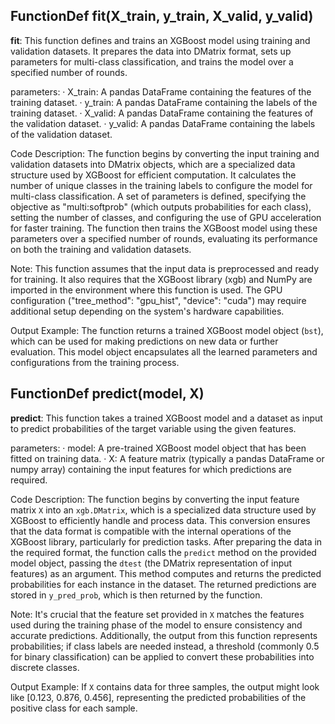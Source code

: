 ## FunctionDef fit(X_train, y_train, X_valid, y_valid)
**fit**: This function defines and trains an XGBoost model using training and validation datasets. It prepares the data into DMatrix format, sets up parameters for multi-class classification, and trains the model over a specified number of rounds.

parameters:
· X_train: A pandas DataFrame containing the features of the training dataset.
· y_train: A pandas DataFrame containing the labels of the training dataset.
· X_valid: A pandas DataFrame containing the features of the validation dataset.
· y_valid: A pandas DataFrame containing the labels of the validation dataset.

Code Description: The function begins by converting the input training and validation datasets into DMatrix objects, which are a specialized data structure used by XGBoost for efficient computation. It calculates the number of unique classes in the training labels to configure the model for multi-class classification. A set of parameters is defined, specifying the objective as "multi:softprob" (which outputs probabilities for each class), setting the number of classes, and configuring the use of GPU acceleration for faster training. The function then trains the XGBoost model using these parameters over a specified number of rounds, evaluating its performance on both the training and validation datasets.

Note: This function assumes that the input data is preprocessed and ready for training. It also requires that the XGBoost library (xgb) and NumPy are imported in the environment where this function is used. The GPU configuration ("tree_method": "gpu_hist", "device": "cuda") may require additional setup depending on the system's hardware capabilities.

Output Example: The function returns a trained XGBoost model object (`bst`), which can be used for making predictions on new data or further evaluation. This model object encapsulates all the learned parameters and configurations from the training process.
## FunctionDef predict(model, X)
**predict**: This function takes a trained XGBoost model and a dataset as input to predict probabilities of the target variable using the given features.

parameters:
· model: A pre-trained XGBoost model object that has been fitted on training data.
· X: A feature matrix (typically a pandas DataFrame or numpy array) containing the input features for which predictions are required.

Code Description: The function begins by converting the input feature matrix `X` into an `xgb.DMatrix`, which is a specialized data structure used by XGBoost to efficiently handle and process data. This conversion ensures that the data format is compatible with the internal operations of the XGBoost library, particularly for prediction tasks. After preparing the data in the required format, the function calls the `predict` method on the provided model object, passing the `dtest` (the DMatrix representation of input features) as an argument. This method computes and returns the predicted probabilities for each instance in the dataset. The returned predictions are stored in `y_pred_prob`, which is then returned by the function.

Note: It's crucial that the feature set provided in `X` matches the features used during the training phase of the model to ensure consistency and accurate predictions. Additionally, the output from this function represents probabilities; if class labels are needed instead, a threshold (commonly 0.5 for binary classification) can be applied to convert these probabilities into discrete classes.

Output Example: If `X` contains data for three samples, the output might look like [0.123, 0.876, 0.456], representing the predicted probabilities of the positive class for each sample.
